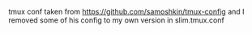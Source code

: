 
tmux conf taken from https://github.com/samoshkin/tmux-config and I removed some of his config to my own version in slim.tmux.conf

